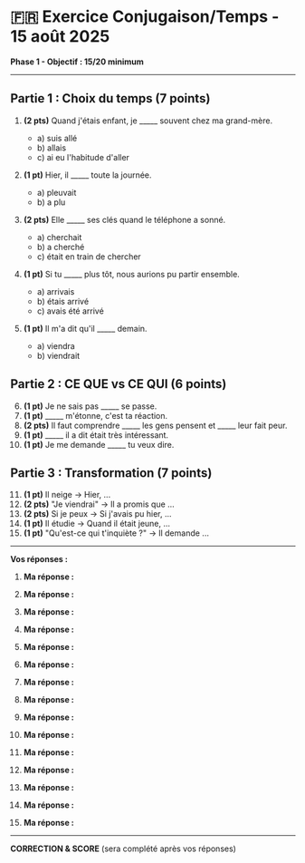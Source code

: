 # 🇫🇷 Exercice Conjugaison/Temps - 15 août 2025
**Phase 1 - Objectif : 15/20 minimum**

---

## **Partie 1 : Choix du temps (7 points)**

1. **(2 pts)** Quand j'étais enfant, je _____ souvent chez ma grand-mère.
   - a) suis allé
   - b) allais  
   - c) ai eu l'habitude d'aller

2. **(1 pt)** Hier, il _____ toute la journée.
   - a) pleuvait
   - b) a plu

3. **(2 pts)** Elle _____ ses clés quand le téléphone a sonné.
   - a) cherchait
   - b) a cherché
   - c) était en train de chercher

4. **(1 pt)** Si tu _____ plus tôt, nous aurions pu partir ensemble.
   - a) arrivais
   - b) étais arrivé
   - c) avais été arrivé

5. **(1 pt)** Il m'a dit qu'il _____ demain.
   - a) viendra
   - b) viendrait

## **Partie 2 : CE QUE vs CE QUI (6 points)**

6. **(1 pt)** Je ne sais pas _____ se passe.
7. **(1 pt)** _____ m'étonne, c'est ta réaction.
8. **(2 pts)** Il faut comprendre _____ les gens pensent et _____ leur fait peur.
9. **(1 pt)** _____ il a dit était très intéressant.
10. **(1 pt)** Je me demande _____ tu veux dire.

## **Partie 3 : Transformation (7 points)**

11. **(1 pt)** Il neige → Hier, ...
12. **(2 pts)** "Je viendrai" → Il a promis que ...
13. **(2 pts)** Si je peux → Si j'avais pu hier, ...
14. **(1 pt)** Il étudie → Quand il était jeune, ...  
15. **(1 pt)** "Qu'est-ce qui t'inquiète ?" → Il demande ...

---

**Vos réponses :**

1. **Ma réponse :** 

2. **Ma réponse :** 

3. **Ma réponse :** 

4. **Ma réponse :** 

5. **Ma réponse :** 

6. **Ma réponse :** 

7. **Ma réponse :** 

8. **Ma réponse :** 

9. **Ma réponse :** 

10. **Ma réponse :** 

11. **Ma réponse :** 

12. **Ma réponse :** 

13. **Ma réponse :** 

14. **Ma réponse :** 

15. **Ma réponse :** 

---

**CORRECTION & SCORE** (sera complété après vos réponses)
